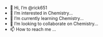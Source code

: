 - 👋 Hi, I’m @rick651
- 👀 I’m interested in Chemistry...
- 🌱 I’m currently learning Chemistry...
- 💞️ I’m looking to collaborate on Chemistry...
- 📫 How to reach me ...

<!---
rick651/rick651 is a ✨ special ✨ repository because its `README.md` (this file) appears on your GitHub profile.
You can click the Preview link to take a look at your changes.
--->
